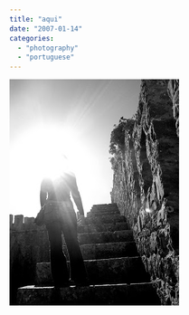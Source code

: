 ```yaml
---
title: "aqui"
date: "2007-01-14"
categories: 
  - "photography"
  - "portuguese"
---
```


[![](images/aqui.jpg)](http://1.bp.blogspot.com/_ab4oT61_gnQ/RaqVw7Ch6GI/AAAAAAAAAAM/oLvibs0mKW0/s1600-h/aqui.jpg)
